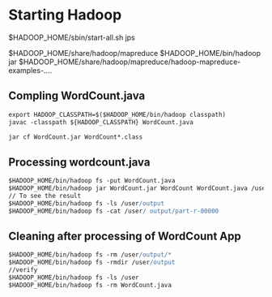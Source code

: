 # Starting Hadoop
$HADOOP_HOME/sbin/start-all.sh
jps

$HADOOP_HOME/share/hadoop/mapreduce
$HADOOP_HOME/bin/hadoop jar
$HADOOP_HOME/share/hadoop/mapreduce/hadoop-mapreduce-examples-....

## Compling WordCount.java 
```apache
export HADOOP_CLASSPATH=$($HADOOP_HOME/bin/hadoop classpath)
javac -classpath ${HADOOP_CLASSPATH} WordCount.java

jar cf WordCount.jar WordCount*.class
```

## Processing wordcount.java 
```apache
$HADOOP_HOME/bin/hadoop fs -put WordCount.java
$HADOOP_HOME/bin/hadoop jar WordCount.jar WordCount WordCount.java /user/output/
// To see the result
$HADOOP_HOME/bin/hadoop fs -ls /user/output
$HADOOP_HOME/bin/hadoop fs -cat /user/ output/part-r-00000
```

## Cleaning after processing of WordCount App
```apache
$HADOOP_HOME/bin/hadoop fs -rm /user/output/*
$HADOOP_HOME/bin/hadoop fs -rmdir /user/output
//verify
$HADOOP_HOME/bin/hadoop fs -ls /user
$HADOOP_HOME/bin/hadoop fs -rm WordCount.java
```

